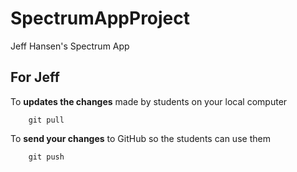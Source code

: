 # SpectrumAppProject
Jeff Hansen's Spectrum App


## For Jeff
To **updates the changes** made by students on your local computer

        git pull
        
To **send your changes** to GitHub so the students can use them

        git push

